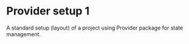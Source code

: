 # Provider setup 1

A standard setup (layout) of a project using Provider package for state management.
